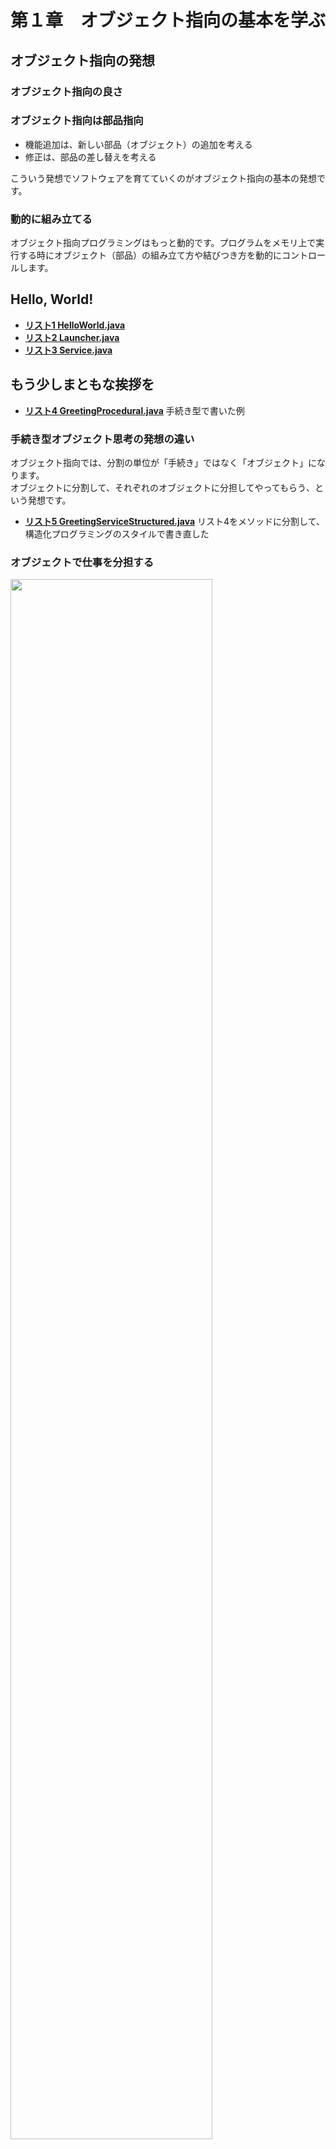 # 第１章　オブジェクト指向の基本を学ぶ
## オブジェクト指向の発想
### オブジェクト指向の良さ

### オブジェクト指向は部品指向

- 機能追加は、新しい部品（オブジェクト）の追加を考える
- 修正は、部品の差し替えを考える

こういう発想でソフトウェアを育てていくのがオブジェクト指向の基本の発想です。

### 動的に組み立てる

オブジェクト指向プログラミングはもっと動的です。プログラムをメモリ上で実行する時にオブジェクト（部品）の組み立て方や結びつき方を動的にコントロールします。

## Hello, World!

- [**リスト1 HelloWorld.java**](list-1_HelloWorld.java)
- [**リスト2 Launcher.java**](list-2_Launcher.java)
- [**リスト3 Service.java**](list-3_Service.java)

## もう少しまともな挨拶を
- [**リスト4 GreetingProcedural.java**](list-4_GreetingProcedural.java) 手続き型で書いた例


### 手続き型オブジェクト思考の発想の違い
オブジェクト指向では、分割の単位が「手続き」ではなく「オブジェクト」になります。<br>
オブジェクトに分割して、それぞれのオブジェクトに分担してやってもらう、という発想です。

- [**リスト5 GreetingServiceStructured.java**](list-05_GreetingServiceStructured.java) リスト4をメソッドに分割して、構造化プログラミングのスタイルで書き直した

### オブジェクトで仕事を分担する
<img width="80%" src="https://user-images.githubusercontent.com/4797793/197332668-9bc5b5c5-d101-4a8c-a47f-9a5f876421d4.jpg">

- [**リスト6 Launcher.java**](list-6_Launcher.java)
- [**リスト7 GreetingService.java**](list-7_GreetingService.java)
- [**リスト8 Transfer.java**](list-8_Transfer.java)
- [**リスト9 User.java**](list-9_User.java)
- [**リスト10 Greeting.java**](list-10_Greeting.java)
- [**リスト11 AmPm.java**](list-11_AmPm.java)
- [**リスト12 Clock.java**](list-12_Clock.java)
- [**リスト13 GreetingFormat.java**](list-13_GreetingFormat.java)

### LauncherとGreetingServiceの分離
プログラムの軌道と、サービスの実行を別のオブジェクトに分けるのは定石ですね。<br>
プログラムを起動する `main` メソッドや`main`メソッドを持つクラスに、それ以外の仕事を詰め込んではいけません。

### Userオブジェクト

### Transferオブジェクト

### パッケージの分割
`Launcher`、`GreetingService`、`User`、`Transfer`を、「**サービスパッケージ**」にまとめました。<br>
`Greeting`、 `AmPm`、`Clock`、`GreetingFormat`は、「**モデルパッケージ**」にまとめました。<br>
**サービスパッケージ**は、アプリケーションの実行方式や実行環境に依存したコードがいろいろ含まれています（Systemクラスとか）。<br>
**モデルパッケージ**は「挨拶する」という概念モデルをそのまま実装したパッケージです。<br>
<br>
プログラムの実行環境や実行方式に関した変更は、サービスパッケージで行います。

### Greetingオブジェクト

### AmPmオブジェクトとClockオブジェクト

### GreetingFormatオブジェクト

## 小さなオブジェクトで仕事を組み立てる
小さなオブジェクトに単純な仕事を役割分担させるスタイルだと、変更すべき箇所は明確だし、変更が局地的になり、副作用の心配が激減します。

## オブジェクトの作成
オブジェクト指向プログラミングでは、オブジェクトを「誰」が「いつ」作成するかは、重要な設計課題です。

### クラス図の表現、コードの実装
- 実践は、コンストラクタで`new`している
- 破線は、メソッドで`new`している

### 結びつきの強さ
|線|説明|
|:-|:-|
|実線|コンストラクタで、仕事を頼むオブジェクトを作成しています|
|破線|メソッドが呼ばれたときに、一時的にオブジェクトを準備します。メソッドが終了すれば仕事の依頼先のそのオブジェクトは不要になります。|

## getter/setterを安易に使わない
Javaでは、`getName()`、 `setName()`というように、getとsetをペアにしたメソッドを用意することが半ば習慣化しています。<br>
これは悪い癖です。本当に必要になるまでは、できるだけget/setは書かないようにするのが、オブジェクト指向らしいプログラムをするコツの1つです。

## if文とfor文を減らす
わけのわからないバグで苦しむのは、だいたいが、if文やfor文が入り組んだ場所です。

### 列挙型（enum）

- [**リスト 14 MessageType.java**](list-14_MessageType.java)
- [**リスト 15 AmPm.java**](list-15_AmPm.java) if文をなくした版

### インターフェース宣言と実装クラス
<img width="80%" src="https://user-images.githubusercontent.com/4797793/197333696-996120e2-a04c-4077-92a1-932b920d3786.png">

- [**リスト16 MessageType.java**](list-16_MessageType.java)
- [**リスト17 Message.java**](list-17_Message.java)
- [**リスト18 MessageAm.java**](list-18_MessageAm.java)
- [**リスト19 MessagePm.java**](list-19_MessagePm.java)

> 仕事を頼む側から見ると、同じ型に見えるが、実態は異なるオブジェクトというのが、オブジェクト指向プログラミングの根幹のしくみの１つです。<br>
> オブジェクトとオブジェクトの関係を固定ではなく、動的に切り替えるしくみとして、異なる実装クラスのオブジェクトを同じ型として使うことができるのは、実に強力なしくみです。

### デザインパターン
インターフェース宣言と実装クラスのしくみは、GoFの「デザインパターン」を勉強すると良いでしょう。<br>
とくにStrategy/Stateパターンは、使う場面も多く必修です。

### コレクションフレームワークAPIに精通する

- SetやMapを使う
- Comparatorを実装する
- Collectionsユーティリティクラスを使う
- TreeSet、LinkedHashSetを使う

### ファーストクラスコレクション

### オブジェクト指向の基本スキル

オブジェクト指向の基本という意味で、列挙型、インターフェース宣言、ファーストクラスコレクションは必修科目だと思います。<br>
複雑なif文やfor文を書くことが、オブジェクト指向プログラミングの基本スキルではないんです。

### オブジェクト指向の学び方

オブジェクト指向プログラミングとは、モデリング（分析）、設計、そしてリファクタリング（設計の改良作業）が、渾然一体となったものです。<br>
分析は分析、設計は設計、プログラミングはプログラミング、という発想・やり方だと、オブジェクト指向の良さは出てきません。

良い名前やオブジェクトの役割分担を考えるのは、分析やモデリングの作業です。<br>

動くものを作ってからがプログラミングの本番です。地道にリファクタリングを繰り返し、より良い設計を模索することが、オブジェクト指向プログラミングの習慣であるべきです。

### 本を読む
オブジェクト指向プログラミングは、数式を組み立てるよりも、文章を組み立てる活動と似ています。
頭の中にある漠然としたイメージを適切な言葉を選びながら、だんだん論理的な文章に組み上げていく。それがオブジェクト指向プログラミングです。

### クラス図のラフスケッチ

### 参考書

- 『リファクタリング』（マーチンファウラー著） - 丁寧に実践すると、オブジェクトは小さく分割され、各オブジェクトの役割が単純になる傾向があります
- 『実装パターン』（ケント・ベック著） - クラスやメソッドにどういう名前をつけるべきかのガイドラインがたくさん書かれています
- 『Effective Java第２版』（Joshua Bloch著）
- 『ドメイン駆動設計』（エリック・エバンス著） - オブジェクト思考設計を学ぶ
- 『オブジェクトデザイン』（レベッカ・ワーフスブラック著）
- 『実践UML 第３版』（クレーグ・ラーマン著）

### 「創造的な学び」をデザインする
技術を学ぶときに、ぜひ参考にしてほしいのが、慶應大学SFCの井庭研究室が作成した、[学習パターン](http://web.sfc.keio.ac.jp/~iba/patterns_j/index.html)です。

### プロトタイピング
<img width="250" alt="スクリーンショット 2022-10-22 20 07 35" src="https://user-images.githubusercontent.com/4797793/197335928-9b3ea58c-8b13-4ba3-8149-5cc8d2beb6c1.png">

### 「まねぶ」ことから
<img width="250" alt="スクリーンショット 2022-10-22 20 07 42" src="https://user-images.githubusercontent.com/4797793/197335936-5a16eb6c-ffdf-4a64-899b-2a81cce79251.png"><br>
まずは真似てみましょう。たいせつなのは「真」に似せることです。

### 広がりと掘り下げの「T字」
<img width="250" alt="スクリーンショット 2022-10-22 20 07 50" src="https://user-images.githubusercontent.com/4797793/197335958-1cf111f6-35e6-41f1-aa44-4075170ae894.png"><br>
- 何かを掘り下げようと思ったら、幅広くいろいろなことに目を向ける
- いろいろなことを知りたかったら、1つのことをじっくり掘り下げる


### 鳥の眼、虫の眼

<img width="250" alt="スクリーンショット 2022-10-22 20 07 58" src="https://user-images.githubusercontent.com/4797793/197335972-37617123-2026-4656-9ea7-a39a856a606c.png"><br>

全体を眺める鳥の眼と、部分を詳細に見る虫の目を両方を持つこと。
たいせつなのは、両方の見方を、しょっちゅう行ったり来たりすること。

## 終わりに



